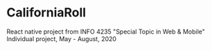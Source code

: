 # CaliforniaRoll

React native project from INFO 4235 "Special Topic in Web & Mobile"
Individual project, May - August, 2020
